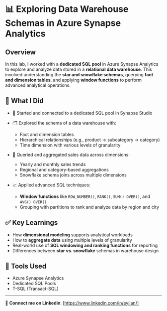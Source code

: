 # 📊 Exploring Data Warehouse Schemas in Azure Synapse Analytics

## Overview

In this lab, I worked with a **dedicated SQL pool** in Azure Synapse Analytics to explore and analyze data stored in a **relational data warehouse**. This involved understanding the **star and snowflake schemas**, querying **fact and dimension tables**, and applying **window functions** to perform advanced analytical operations.

## 🧠 What I Did

- 🚀 Started and connected to a dedicated SQL pool in Synapse Studio
- 🗂️ Explored the schema of a data warehouse with:
  - Fact and dimension tables
  - Hierarchical relationships (e.g., product → subcategory → category)
  - Time dimension with various levels of granularity

- 🧮 Queried and aggregated sales data across dimensions:
  - Yearly and monthly sales trends
  - Regional and category-based aggregations
  - Snowflake schema joins across multiple dimensions

- 📈 Applied advanced SQL techniques:
  - **Window functions** like `ROW_NUMBER()`, `RANK()`, `SUM() OVER()`, and `AVG() OVER()`
  - Grouping with partitions to rank and analyze data by region and city

## ✅ Key Learnings

- How **dimensional modeling** supports analytical workloads
- How to **aggregate data** using multiple levels of granularity
- Real-world use of **SQL windowing and ranking functions** for reporting
- Differences between **star vs. snowflake** schemas in warehouse design

## 🔧 Tools Used

- Azure Synapse Analytics
- Dedicated SQL Pools
- T-SQL (Transact-SQL)

---

📎 **Connect me on Linkedin**: [https://www.linkedin.com/in/eyilan/]
